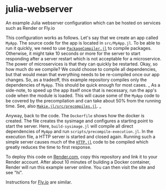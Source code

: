 # julia-webserver

An example Julia webserver configuration which can be hosted on services such as Render or Fly.io

This configuration works as follows.
Let's say that we create an app called `MyApp`.
The source code for the app is located in `src/MyApp.jl`.
To be able to run it quickly, we need to use [`PackageCompiler.jl`](https://github.com/JuliaLang/PackageCompiler.jl) to compile packages.
Otherwise, it might take 10 seconds or more for the server to start responding after a server restart which is not acceptable for a microservice.
The power of microservices is that they can quickly be restarted.
Okay, so how much do we compile?
We could choose to compile all dependencies, but that would mean that everything needs to be re-compiled once our app changes.
So, as a tradeoff, this example repository compiles only the dependencies of `MyApp`.
This should be quick enough for most cases.
_
As a side-note, to speed up the app itself once that is necessary, run the app's code when the module is loaded.
This will cause some of the `MyApp` code to be covered by the precompilation and can take about 50% from the running time.
See, also [`Makie.jl/src/precompiles.jl`](https://github.com/JuliaPlots/Makie.jl/blob/master/src/precompiles.jl).
_

Anyway, back to the code.
The `Dockerfile` shows how the docker is created.
The file creates the sysimage and configures a starting point to start the server.
Here, `build-sysimage.jl` will compile all direct dependencies of `MyApp` and run `scripts/precompile-execution.jl`.
In the execution file, a HTTP server is started and closed again.
Running such a simple server causes much of the [`HTTP.jl`](https://github.com/JuliaWeb/HTTP.jl) code to be compiled which greatly reduces the time to first response.

To deploy this code on [Render.com](https://render.com/), copy this repository and link it to your Render account.
After about 10 minutes of building a Docker container, Render will run this example server online.
You can then visit the site and see "hi".

Instructions for [Fly.io](https://fly.io/) are similar.
